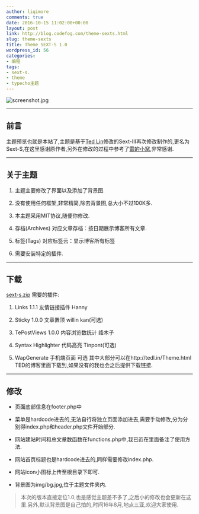 ```yaml
---
author: liqimore
comments: true
date: 2016-10-15 11:02:00+00:00
layout: post
link: http://blog.codefog.com/theme-sexts.html
slug: theme-sexts
title: Theme SEXT-S 1.0
wordpress_id: 56
categories:
- 编程
tags:
- sext-s.
- theme
- typecho主题
---
```


![screenshot.jpg](http://old.timelovelife.com/usr/uploads/2016/10/2830092070.jpg)



* * *





## 前言


主题预览也就是本站了,主题是基于[Ted Lin](http://tedl.in/Theme.html)修改的Sext-III再次修改制作的,更名为Sext-S,在这里感谢原作者,另外在修改的过程中参考了[雷的小窝](http://fyzgxy.cn/),非常感谢.



* * *





## 关于主题





 	
  1. 主题主要修改了界面以及添加了背景图.

 	
  2. 没有使用任何框架,非常精简,除去背景图,总大小不过100K多.

 	
  3. 本主题采用MIT协议,随便你修改.

 	
  4. 存档(Archives) 对应文章存档：按日期展示博客所有文章.

 	
  5. 标签(Tags) 对应标签云：显示博客所有标签

 	
  6. 需要安装特定的插件.





* * *





## 下载


[sext-s.zip](http://old.timelovelife.com/usr/uploads/2016/10/3002589511.zip)
需要的插件:



 	
  1. Links 1.1.1 友情链接插件 Hanny

 	
  2. Sticky 1.0.0 文章置顶 willin kan(可选)

 	
  3. TePostViews 1.0.0 内容浏览数统计 绛木子

 	
  4. Syntax Highlighter 代码高亮 Tinpont(可选)

 	
  5. WapGenerate 手机端页面 可选
其中大部分可以在http://tedl.in/Theme.html TED的博客里面下载到,如果没有的我也会之后提供下载链接.





* * *





## 修改





 	
  * 页面底部信息在footer.php中

 	
  * 菜单是hardcode进去的,无法自行将独立页面添加进去,需要手动修改,分为分别得index.php和header.php文件开始部分.

 	
  * 网站建站时间和总文章数函数在functions.php中,我已近在里面备注了使用方法.

 	
  * 网站首页标题也是hardcode进去的,同样需要修改index.php.

 	
  * 网站icon小图标上传至根目录下即可.

 	
  * 背景图为img/bg.jpg,位于主题文件夹内.




<blockquote>本次的版本直接定位1.0,也是感觉主题差不多了,之后小的修改也会更新在这里.另外,默认背景图是自己拍的,时间16年8月,地点三亚,欢迎大家使用.</blockquote>

